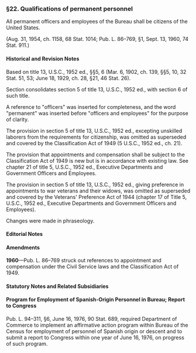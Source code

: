 ### §22. Qualifications of permanent personnel ###

All permanent officers and employees of the Bureau shall be citizens of the United States.

(Aug. 31, 1954, ch. 1158, 68 Stat. 1014; Pub. L. 86–769, §1, Sept. 13, 1960, 74 Stat. 911.)

#### Historical and Revision Notes ####

Based on title 13, U.S.C., 1952 ed., §§5, 6 (Mar. 6, 1902, ch. 139, §§5, 10, 32 Stat. 51, 53; June 18, 1929, ch. 28, §21, 46 Stat. 26).

Section consolidates section 5 of title 13, U.S.C., 1952 ed., with section 6 of such title.

A reference to "officers" was inserted for completeness, and the word "permanent" was inserted before "officers and employees" for the purpose of clarity.

The provision in section 5 of title 13, U.S.C., 1952 ed., excepting unskilled laborers from the requirements for citizenship, was omitted as superseded and covered by the Classification Act of 1949 (5 U.S.C., 1952 ed., ch. 21).

The provision that appointments and compensation shall be subject to the Classification Act of 1949 is new but is in accordance with existing law. See chapter 21 of title 5, U.S.C., 1952 ed., Executive Departments and Government Officers and Employees.

The provision in section 5 of title 13, U.S.C., 1952 ed., giving preference in appointments to war veterans and their widows, was omitted as superseded and covered by the Veterans' Preference Act of 1944 (chapter 17 of Title 5, U.S.C., 1952 ed., Executive Departments and Government Officers and Employees).

Changes were made in phraseology.

#### **Editorial Notes** ####

#### Amendments ####

**1960**—Pub. L. 86–769 struck out references to appointment and compensation under the Civil Service laws and the Classification Act of 1949.

#### **Statutory Notes and Related Subsidiaries** ####

#### Program for Employment of Spanish-Origin Personnel in Bureau; Report to Congress ####

Pub. L. 94–311, §6, June 16, 1976, 90 Stat. 689, required Department of Commerce to implement an affirmative action program within Bureau of the Census for employment of personnel of Spanish origin or descent and to submit a report to Congress within one year of June 16, 1976, on progress of such program.
